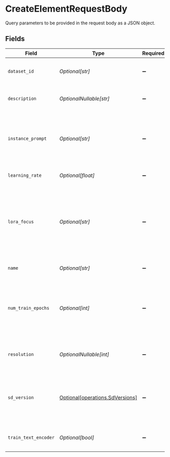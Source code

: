 # CreateElementRequestBody

Query parameters to be provided in the request body as a JSON object.


## Fields

| Field                                                                                                              | Type                                                                                                               | Required                                                                                                           | Description                                                                                                        |
| ------------------------------------------------------------------------------------------------------------------ | ------------------------------------------------------------------------------------------------------------------ | ------------------------------------------------------------------------------------------------------------------ | ------------------------------------------------------------------------------------------------------------------ |
| `dataset_id`                                                                                                       | *Optional[str]*                                                                                                    | :heavy_minus_sign:                                                                                                 | The ID of the dataset to train the element on.                                                                     |
| `description`                                                                                                      | *OptionalNullable[str]*                                                                                            | :heavy_minus_sign:                                                                                                 | The description of the element.                                                                                    |
| `instance_prompt`                                                                                                  | *Optional[str]*                                                                                                    | :heavy_minus_sign:                                                                                                 | The instance prompt to use during training.Try “a” by a noun. E.g. a castle                                        |
| `learning_rate`                                                                                                    | *Optional[float]*                                                                                                  | :heavy_minus_sign:                                                                                                 | The speed of element learns.                                                                                       |
| `lora_focus`                                                                                                       | *Optional[str]*                                                                                                    | :heavy_minus_sign:                                                                                                 | The category determines how the element will be trained. Options are 'General' \| 'Character' \| 'Style' \| 'Object'. |
| `name`                                                                                                             | *Optional[str]*                                                                                                    | :heavy_minus_sign:                                                                                                 | The name of the element.                                                                                           |
| `num_train_epochs`                                                                                                 | *Optional[int]*                                                                                                    | :heavy_minus_sign:                                                                                                 | The number of times the entire training dataset is passed through the element.                                     |
| `resolution`                                                                                                       | *OptionalNullable[int]*                                                                                            | :heavy_minus_sign:                                                                                                 | The resolution for training. Must be 1024.                                                                         |
| `sd_version`                                                                                                       | [Optional[operations.SdVersions]](../../models/operations/sdversions.md)                                           | :heavy_minus_sign:                                                                                                 | The base version of stable diffusion to use if not using a custom model.                                           |
| `train_text_encoder`                                                                                               | *Optional[bool]*                                                                                                   | :heavy_minus_sign:                                                                                                 | Whether or not encode the train text.                                                                              |